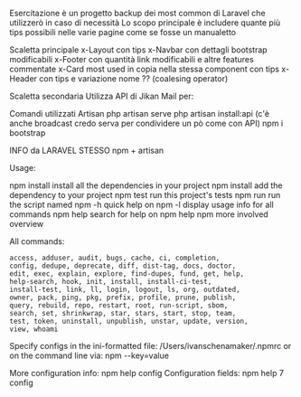 Esercitazione è un progetto backup dei most common di Laravel che utilizzerò in caso di necessità 
Lo scopo principale è includere quante più tips possibili nelle varie pagine come se fosse un manualetto

Scaletta principale
x-Layout con tips
x-Navbar con dettagli bootstrap modificabili
x-Footer con quantità link modificabili e altre features commentate
x-Card most used in copia nella stessa component con tips
x-Header con tips e variazione nome ?? (coalesing operator)

Scaletta secondaria
Utilizza API di Jikan
Mail per:



Comandi utilizzati Artisan
php artisan serve
php artisan install:api (c'è anche broadcast credo serva per condividere un pò come con API)
npm i bootstrap



INFO da LARAVEL STESSO npm + artisan

Usage:

npm install        install all the dependencies in your project
npm install <foo>  add the <foo> dependency to your project
npm test           run this project's tests
npm run <foo>      run the script named <foo>
npm <command> -h   quick help on <command>
npm -l             display usage info for all commands
npm help <term>    search for help on <term>
npm help npm       more involved overview

All commands:

    access, adduser, audit, bugs, cache, ci, completion,
    config, dedupe, deprecate, diff, dist-tag, docs, doctor,
    edit, exec, explain, explore, find-dupes, fund, get, help,
    help-search, hook, init, install, install-ci-test,
    install-test, link, ll, login, logout, ls, org, outdated,
    owner, pack, ping, pkg, prefix, profile, prune, publish,
    query, rebuild, repo, restart, root, run-script, sbom,
    search, set, shrinkwrap, star, stars, start, stop, team,
    test, token, uninstall, unpublish, unstar, update, version,
    view, whoami

Specify configs in the ini-formatted file:
    /Users/ivanschenamaker/.npmrc
or on the command line via: npm <command> --key=value

More configuration info: npm help config
Configuration fields: npm help 7 config